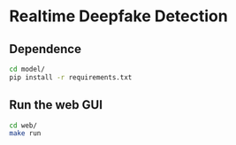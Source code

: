 # Realtime Deepfake Detection

## Dependence

```bash
cd model/
pip install -r requirements.txt
```

## Run the web GUI

```bash
cd web/
make run
```
